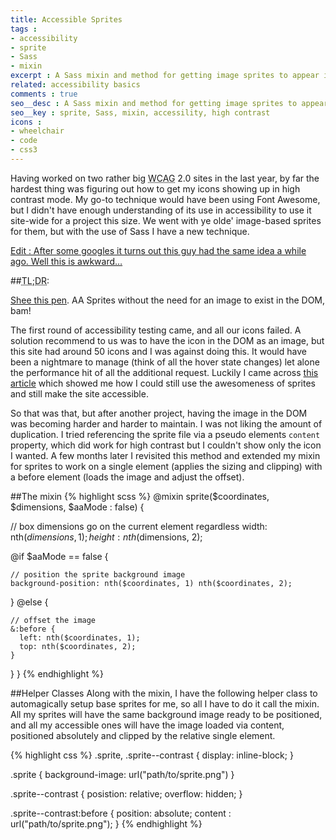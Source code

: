 ```yaml
---
title: Accessible Sprites
tags :
- accessibility
- sprite
- Sass
- mixin
excerpt : A Sass mixin and method for getting image sprites to appear in Windows High Contrast mode for accessibility
related: accessibility basics
comments : true
seo__desc : A Sass mixin and method for getting image sprites to appear in Windows High Contrast mode for accessibility
seo__key : sprite, Sass, mixin, accessility, high contrast
icons :
- wheelchair
- code
- css3
---
```


Having worked on two rather big <abbr title="Web Content Accessibility Guidelines">WCAG</abbr> 2.0 sites in the last year, by far the hardest thing was figuring out how to get my icons showing up in high contrast mode. My go-to technique would have been using Font Awesome, but I didn't have enough understanding of its use in accessibility to use it site-wide for a project this size. We went with ye olde' image-based sprites for them, but with the use of Sass I have a new technique.
<!-- /intro -->

<p><ins>Edit : After some googles it turns out <a href="http://blog.paciellogroup.com/2010/01/high-contrast-proof-css-sprites"> this guy</a> had the same idea a while ago. Well this is awkward&hellip;</ins>
</p>

##<abbr title="Too long; didn't read?">TL;DR</abbr>:
<p class="intro"><a href="http://codepen.io/Giraffe/details/elCDH">Shee this pen</a>. AA Sprites without the need for an image to exist in the DOM, bam!</p>

The first round of accessibility testing came, and all our icons failed. A solution recommend to us was to have the icon in the DOM as an image, but this site had around 50 icons and I was against doing this. It would have been a nightmare to manage (think of all the hover state changes) let alone the performance hit of all the additional request. Luckily I came across [this article](http://hardlikesoftware.com/weblog/2009/11/04/css-sprites-vs-high-contrast-mode/) which showed me how I could still use the awesomeness of sprites and still make the site accessible.

So that was that, but after another project, having the image in the DOM was becoming harder and harder to maintain. I was not liking the amount of duplication. I tried referencing the sprite file via a pseudo elements <code>content</code> property, which did work for high contrast but I couldn't show only the icon I wanted. A few months later I revisited this method and extended my mixin for sprites to work on a single element (applies the sizing and clipping) with a before element (loads the image and adjust the offset).

##The mixin
{% highlight scss  %}
@mixin sprite($coordinates, $dimensions, $aaMode : false) {

  // box dimensions go on the current element regardless
  width: nth($dimensions, 1);
  height: nth($dimensions, 2);

  @if $aaMode == false {

    // position the sprite background image
    background-position: nth($coordinates, 1) nth($coordinates, 2);
  } @else {

    // offset the image
    &:before {
      left: nth($coordinates, 1);
      top: nth($coordinates, 2);
    }
  }
}
{% endhighlight %}

##Helper Classes
Along with the mixin, I have the following helper class to automagically setup base sprites for me, so all I have to do it call the mixin. All my sprites will have the same background image ready to be positioned, and all my accessible ones will have the image loaded via content, positioned absolutely and clipped by the relative single element.

{% highlight css  %}
.sprite, .sprite--contrast { display: inline-block; }

.sprite { background-image: url("path/to/sprite.png") }

.sprite--contrast {
  posistion: relative;
  overflow: hidden;
}

.sprite--contrast:before {
  position: absolute;
  content : url("path/to/sprite.png");
}
{% endhighlight %}